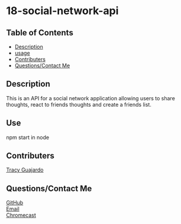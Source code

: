 # 18-social-network-api

## Table of Contents
  - [Description](#description)
  - [usage](#use)
  - [Contributers](#Questions)
  - [Questions/Contact Me](#Questions)


## Description
This is an API for a social network application allowing users to share thoughts, react to friends thoughts and create a friends list.

## Use
  npm start in node

## Contributers
[Tracy Guajardo](https://github.com/tracyroseguajardo)

## Questions/Contact Me 
[GitHub](https://github.com/krsparks2)   
[Email](mailto:krsparks2@yahoo.com)
<br>
[Chromecast](https://drive.google.com/file/d/1A04vGoWFMV4JqTb7nWphsNorFZIN6MYz/view)